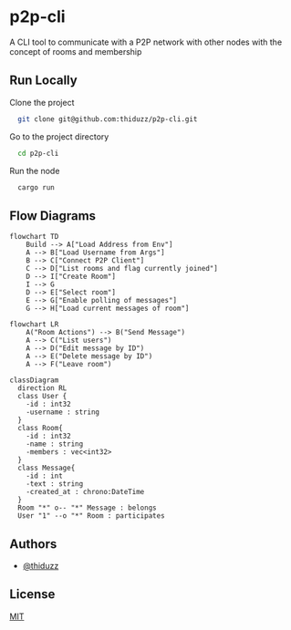 
# p2p-cli

A CLI tool to communicate with a P2P network with other nodes with the concept of rooms and membership

## Run Locally

Clone the project

```bash
  git clone git@github.com:thiduzz/p2p-cli.git
```

Go to the project directory

```bash
  cd p2p-cli
```

Run the node

```bash
  cargo run
```

## Flow Diagrams

```mermaid
flowchart TD
    Build --> A["Load Address from Env"]
    A --> B["Load Username from Args"]
    B --> C["Connect P2P Client"]
    C --> D["List rooms and flag currently joined"]
    D --> I["Create Room"]
    I --> G
    D --> E["Select room"]
    E --> G["Enable polling of messages"]
    G --> H["Load current messages of room"]
```
```mermaid
flowchart LR
    A("Room Actions") --> B("Send Message")
    A --> C("List users")
    A --> D("Edit message by ID")
    A --> E("Delete message by ID")
    A --> F("Leave room")
```
```mermaid
classDiagram
  direction RL
  class User {
    -id : int32
    -username : string
  }
  class Room{
    -id : int32
    -name : string
    -members : vec<int32>
  }
  class Message{
    -id : int
    -text : string
    -created_at : chrono:DateTime
  }
  Room "*" o-- "*" Message : belongs
  User "1" --o "*" Room : participates
```

## Authors

- [@thiduzz](https://www.github.com/thiduzz)


## License

[MIT](https://choosealicense.com/licenses/mit/)